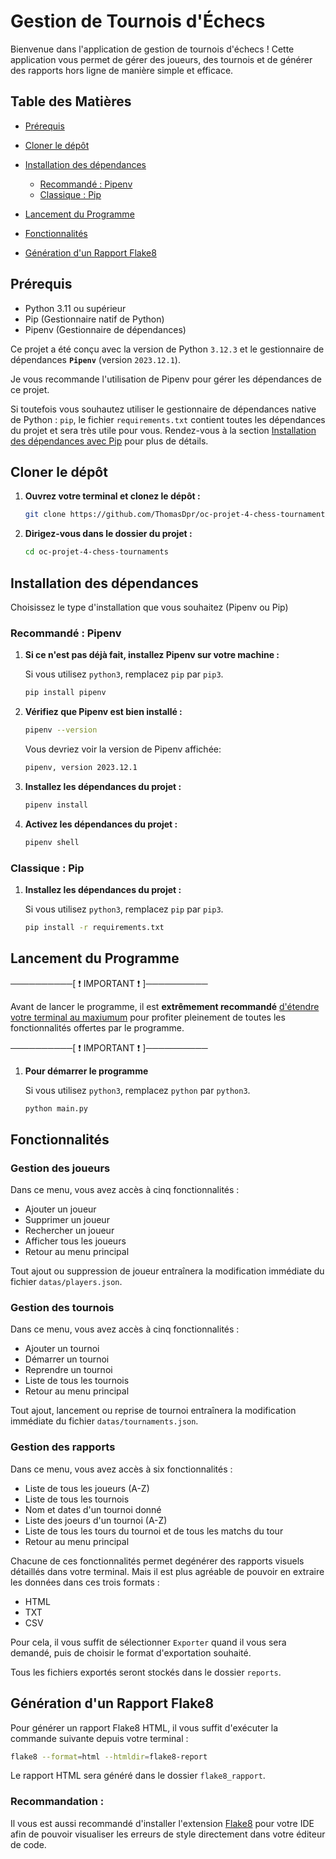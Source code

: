 # Gestion de Tournois d'Échecs

Bienvenue dans l'application de gestion de tournois d'échecs ! Cette application vous permet de gérer des joueurs, des tournois et de générer des rapports hors ligne de manière simple et efficace.

## Table des Matières

- [Prérequis](#prérequis)
- [Cloner le dépôt](#cloner-le-dépôt)
- [Installation des dépendances](#installation-des-dépendances)

  - [Recommandé : Pipenv](#recommandé--pipenv)
  - [Classique : Pip](#classique--pip)

- [Lancement du Programme](#lancement-du-programme)
- [Fonctionnalités](#fonctionnalités)
- [Génération d'un Rapport Flake8](#génération-dun-rapport-flake8)

## Prérequis

- Python 3.11 ou supérieur
- Pip (Gestionnaire natif de Python)
- Pipenv (Gestionnaire de dépendances)

Ce projet a été conçu avec la version de Python `3.12.3` et le gestionnaire de dépendances **`Pipenv`** (version `2023.12.1`).

Je vous recommande l'utilisation de Pipenv pour gérer les dépendances de ce projet.

Si toutefois vous souhautez utiliser le gestionnaire de dépendances native de Python : `pip`, le fichier `requirements.txt` contient toutes les dépendances du projet et sera très utile pour vous. Rendez-vous à la section [Installation des dépendances avec Pip](#classique--pip) pour plus de détails.

## Cloner le dépôt

1. **Ouvrez votre terminal et clonez le dépôt :**

   ```sh
   git clone https://github.com/ThomasDpr/oc-projet-4-chess-tournaments.git
   ```

2. **Dirigez-vous dans le dossier du projet :**

   ```sh
   cd oc-projet-4-chess-tournaments
   ```

## Installation des dépendances

Choisissez le type d'installation que vous souhaitez (Pipenv ou Pip)

### Recommandé : Pipenv

1. **Si ce n'est pas déjà fait, installez Pipenv sur votre machine :**

   Si vous utilisez `python3`, remplacez `pip` par `pip3`.

   ```sh
   pip install pipenv
   ```

2. **Vérifiez que Pipenv est bien installé :**

   ```sh
   pipenv --version
   ```

   Vous devriez voir la version de Pipenv affichée:

   ```sh
   pipenv, version 2023.12.1
   ```

3. **Installez les dépendances du projet :**

   ```sh
   pipenv install
   ```

4. **Activez les dépendances du projet :**

   ```sh
   pipenv shell
   ```

### Classique : Pip

1. **Installez les dépendances du projet :**

   Si vous utilisez `python3`, remplacez `pip` par `pip3`.

   ```sh
   pip install -r requirements.txt
   ```

## Lancement du Programme

──────────[ ❗️ IMPORTANT ❗️ ]──────────

Avant de lancer le programme, il est **extrêmement recommandé** <u>d'étendre votre terminal au maxiumum</u> pour profiter pleinement de toutes les fonctionnalités offertes par le programme.

──────────[ ❗️ IMPORTANT ❗️ ]──────────

1. **Pour démarrer le programme**

   Si vous utilisez `python3`, remplacez `python` par `python3`.

   ```sh
   python main.py
   ```

## Fonctionnalités

### Gestion des joueurs

Dans ce menu, vous avez accès à cinq fonctionnalités :

- Ajouter un joueur
- Supprimer un joueur
- Rechercher un joueur
- Afficher tous les joueurs
- Retour au menu principal

Tout ajout ou suppression de joueur entraînera la modification immédiate du fichier `datas/players.json`.

### Gestion des tournois

Dans ce menu, vous avez accès à cinq fonctionnalités :

- Ajouter un tournoi
- Démarrer un tournoi
- Reprendre un tournoi
- Liste de tous les tournois
- Retour au menu principal

Tout ajout, lancement ou reprise de tournoi entraînera la modification immédiate du fichier `datas/tournaments.json`.

### Gestion des rapports

Dans ce menu, vous avez accès à six fonctionnalités :

- Liste de tous les joueurs (A-Z)
- Liste de tous les tournois
- Nom et dates d'un tournoi donné
- Liste des joeurs d'un tournoi (A-Z)
- Liste de tous les tours du tournoi et de tous les matchs du tour
- Retour au menu principal

Chacune de ces fonctionnalités permet degénérer des rapports visuels détaillés dans votre terminal.
Mais il est plus agréable de pouvoir en extraire les données dans ces trois formats :

- HTML
- TXT
- CSV

Pour cela, il vous suffit de sélectionner `Exporter` quand il vous sera demandé, puis de choisir le format d'exportation souhaité.

Tous les fichiers exportés seront stockés dans le dossier `reports`.

## Génération d'un Rapport Flake8

Pour générer un rapport Flake8 HTML, il vous suffit d'exécuter la commande suivante depuis votre terminal :

```sh
flake8 --format=html --htmldir=flake8-report
```

Le rapport HTML sera généré dans le dossier `flake8_rapport`.

### Recommandation :

Il vous est aussi recommandé d'installer l'extension [Flake8](https://marketplace.visualstudio.com/items?itemName=ms-python.flake8) pour votre IDE afin de pouvoir visualiser les erreurs de style directement dans votre éditeur de code.

